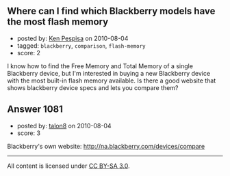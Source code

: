 ## Where can I find which Blackberry models have the most flash memory

- posted by: [Ken Pespisa](https://stackexchange.com/users/-1/174-ken-pespisa) on 2010-08-04
- tagged: `blackberry`, `comparison`, `flash-memory`
- score: 2

<p>I know how to find the Free Memory and Total Memory of a single Blackberry device, but I'm interested in buying a new Blackberry device with the most built-in flash memory available.  Is there a good website that shows blackberry device specs and lets you compare them? </p>



## Answer 1081

- posted by: [talon8](https://stackexchange.com/users/-1/181-talon8) on 2010-08-04
- score: 3

<p>Blackberry's own website: <a href="http://na.blackberry.com/devices/compare" rel="nofollow">http://na.blackberry.com/devices/compare</a></p>




---

All content is licensed under [CC BY-SA 3.0](https://creativecommons.org/licenses/by-sa/3.0/).

